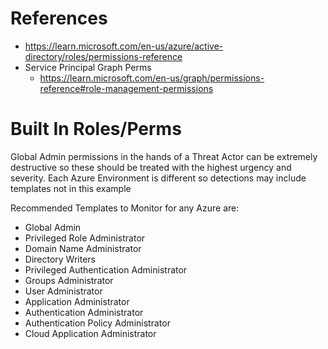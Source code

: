# References
- https://learn.microsoft.com/en-us/azure/active-directory/roles/permissions-reference
- Service Principal Graph Perms
	- https://learn.microsoft.com/en-us/graph/permissions-reference#role-management-permissions

# Built In Roles/Perms
Global Admin permissions in the hands of a Threat Actor can be extremely destructive so these should be treated with the highest urgency and severity.
Each Azure Environment is different so detections may include templates not in this example

Recommended Templates to Monitor for any Azure are:
- Global Admin
- Privileged Role Administrator
- Domain Name Administrator
- Directory Writers
- Privileged Authentication Administrator
- Groups Administrator
- User Administrator
- Application Administrator
- Authentication Administrator
- Authentication Policy Administrator
- Cloud Application Administrator


